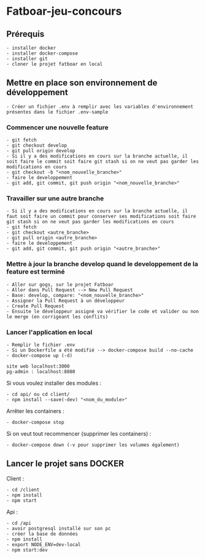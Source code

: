 # Fatboar-jeu-concours

## Prérequis

    - installer docker
    - installer docker-compose
    - installer git
    - cloner le projet fatboar en local

## Mettre en place son environnement de développement

    - Créer un fichier .env à remplir avec les variables d'environnement présentes dans le fichier .env-sample

### Commencer une nouvelle feature

    - git fetch
    - git checkout develop
    - git pull origin develop
    - Si il y a des modifications en cours sur la branche actuelle, il soit faire le commit soit faire git stash si on ne veut pas garder les modifications en cours
    - git checkout -b "<nom_nouvelle_branche>"
    - faire le developpement
    - git add, git commit, git push origin "<nom_nouvelle_branche>"

### Travailler sur une autre branche

    - Si il y a des modifications en cours sur la branche actuelle, il faut soit faire un commit pour conserver ses modifications soit faire git stash si on ne veut pas garder les modifications en cours
    - git fetch
    - git checkout <autre_branche>
    - git pull origin <autre_branche>
    - faire le developpement
    - git add, git commit, git push origin "<autre_branche>"

### Mettre à jour la branche develop quand le developpement de la feature est terminé

    - Aller sur gogs, sur le projet Fatboar
    - Aller dans Pull Request --> New Pull Request
    - Base: develop, compare: "<nom_nouvelle_branche>"
    - Assigner la Pull Request à un développeur
    - Create Pull Request
    - Ensuite le développeur assigné va vérifier le code et valider ou non le merge (en corrigeant les conflits)

### Lancer l'application en local

    - Remplir le fichier .env
    - Si un Dockerfile a été modifié --> docker-compose build --no-cache
    - docker-compose up (-d)

    site web localhost:3000
    pg-admin : localhost:8080

Si vous voulez installer des modules :

    - cd api/ ou cd client/
    - npm install --save(-dev) "<nom_du_module>"

Arrêter les containers :

    - docker-compose stop

Si on veut tout recommencer (supprimer les containers) :

    - docker-compose down (-v pour supprimer les volumes également)

## Lancer le projet sans DOCKER

Client :

    - cd /client
    - npm install
    - npm start

Api :

    - cd /api
    - avoir postgresql installé sur son pc
    - créer la base de données
    - npm install
    - export NODE_ENV=dev-local
    - npm start:dev